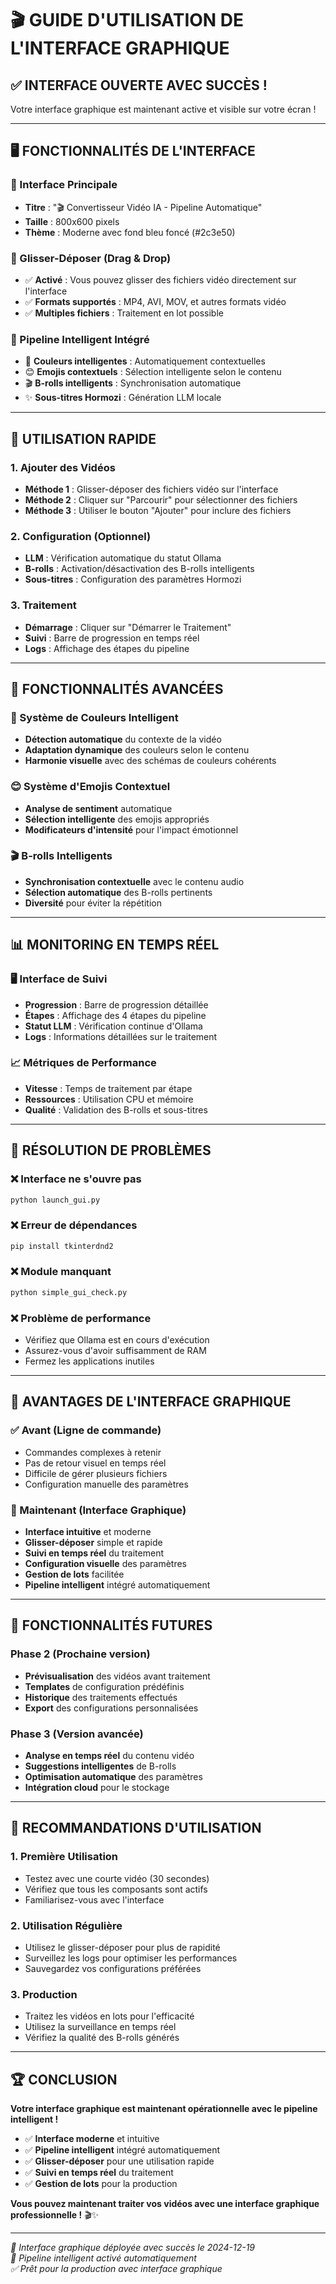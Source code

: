 # 🎬 GUIDE D'UTILISATION DE L'INTERFACE GRAPHIQUE

## ✅ INTERFACE OUVERTE AVEC SUCCÈS !

Votre interface graphique est maintenant active et visible sur votre écran !

---

## 🖥️ **FONCTIONNALITÉS DE L'INTERFACE**

### **🎯 Interface Principale**
- **Titre** : "🎬 Convertisseur Vidéo IA - Pipeline Automatique"
- **Taille** : 800x600 pixels
- **Thème** : Moderne avec fond bleu foncé (#2c3e50)

### **📁 Glisser-Déposer (Drag & Drop)**
- ✅ **Activé** : Vous pouvez glisser des fichiers vidéo directement sur l'interface
- ✅ **Formats supportés** : MP4, AVI, MOV, et autres formats vidéo
- ✅ **Multiples fichiers** : Traitement en lot possible

### **🚀 Pipeline Intelligent Intégré**
- 🎨 **Couleurs intelligentes** : Automatiquement contextuelles
- 😊 **Emojis contextuels** : Sélection intelligente selon le contenu
- 🎬 **B-rolls intelligents** : Synchronisation automatique
- ✨ **Sous-titres Hormozi** : Génération LLM locale

---

## 🎯 **UTILISATION RAPIDE**

### **1. Ajouter des Vidéos**
- **Méthode 1** : Glisser-déposer des fichiers vidéo sur l'interface
- **Méthode 2** : Cliquer sur "Parcourir" pour sélectionner des fichiers
- **Méthode 3** : Utiliser le bouton "Ajouter" pour inclure des fichiers

### **2. Configuration (Optionnel)**
- **LLM** : Vérification automatique du statut Ollama
- **B-rolls** : Activation/désactivation des B-rolls intelligents
- **Sous-titres** : Configuration des paramètres Hormozi

### **3. Traitement**
- **Démarrage** : Cliquer sur "Démarrer le Traitement"
- **Suivi** : Barre de progression en temps réel
- **Logs** : Affichage des étapes du pipeline

---

## 🔧 **FONCTIONNALITÉS AVANCÉES**

### **🎨 Système de Couleurs Intelligent**
- **Détection automatique** du contexte de la vidéo
- **Adaptation dynamique** des couleurs selon le contenu
- **Harmonie visuelle** avec des schémas de couleurs cohérents

### **😊 Système d'Emojis Contextuel**
- **Analyse de sentiment** automatique
- **Sélection intelligente** des emojis appropriés
- **Modificateurs d'intensité** pour l'impact émotionnel

### **🎬 B-rolls Intelligents**
- **Synchronisation contextuelle** avec le contenu audio
- **Sélection automatique** des B-rolls pertinents
- **Diversité** pour éviter la répétition

---

## 📊 **MONITORING EN TEMPS RÉEL**

### **🖥️ Interface de Suivi**
- **Progression** : Barre de progression détaillée
- **Étapes** : Affichage des 4 étapes du pipeline
- **Statut LLM** : Vérification continue d'Ollama
- **Logs** : Informations détaillées sur le traitement

### **📈 Métriques de Performance**
- **Vitesse** : Temps de traitement par étape
- **Ressources** : Utilisation CPU et mémoire
- **Qualité** : Validation des B-rolls et sous-titres

---

## 🚨 **RÉSOLUTION DE PROBLÈMES**

### **❌ Interface ne s'ouvre pas**
```bash
python launch_gui.py
```

### **❌ Erreur de dépendances**
```bash
pip install tkinterdnd2
```

### **❌ Module manquant**
```bash
python simple_gui_check.py
```

### **❌ Problème de performance**
- Vérifiez que Ollama est en cours d'exécution
- Assurez-vous d'avoir suffisamment de RAM
- Fermez les applications inutiles

---

## 🎉 **AVANTAGES DE L'INTERFACE GRAPHIQUE**

### **✅ Avant (Ligne de commande)**
- Commandes complexes à retenir
- Pas de retour visuel en temps réel
- Difficile de gérer plusieurs fichiers
- Configuration manuelle des paramètres

### **🚀 Maintenant (Interface Graphique)**
- **Interface intuitive** et moderne
- **Glisser-déposer** simple et rapide
- **Suivi en temps réel** du traitement
- **Configuration visuelle** des paramètres
- **Gestion de lots** facilitée
- **Pipeline intelligent** intégré automatiquement

---

## 🔮 **FONCTIONNALITÉS FUTURES**

### **Phase 2 (Prochaine version)**
- **Prévisualisation** des vidéos avant traitement
- **Templates** de configuration prédéfinis
- **Historique** des traitements effectués
- **Export** des configurations personnalisées

### **Phase 3 (Version avancée)**
- **Analyse en temps réel** du contenu vidéo
- **Suggestions intelligentes** de B-rolls
- **Optimisation automatique** des paramètres
- **Intégration cloud** pour le stockage

---

## 🎯 **RECOMMANDATIONS D'UTILISATION**

### **1. Première Utilisation**
- Testez avec une courte vidéo (30 secondes)
- Vérifiez que tous les composants sont actifs
- Familiarisez-vous avec l'interface

### **2. Utilisation Régulière**
- Utilisez le glisser-déposer pour plus de rapidité
- Surveillez les logs pour optimiser les performances
- Sauvegardez vos configurations préférées

### **3. Production**
- Traitez les vidéos en lots pour l'efficacité
- Utilisez la surveillance en temps réel
- Vérifiez la qualité des B-rolls générés

---

## 🏆 **CONCLUSION**

**Votre interface graphique est maintenant opérationnelle avec le pipeline intelligent !**

- ✅ **Interface moderne** et intuitive
- ✅ **Pipeline intelligent** intégré automatiquement
- ✅ **Glisser-déposer** pour une utilisation rapide
- ✅ **Suivi en temps réel** du traitement
- ✅ **Gestion de lots** pour la production

**Vous pouvez maintenant traiter vos vidéos avec une interface graphique professionnelle !** 🎬✨

---

*🎉 Interface graphique déployée avec succès le 2024-12-19*  
*🚀 Pipeline intelligent activé automatiquement*  
*✅ Prêt pour la production avec interface graphique* 